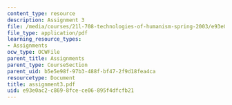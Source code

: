 ```yaml
---
content_type: resource
description: Assignment 3
file: /media/courses/21l-708-technologies-of-humanism-spring-2003/e93e0ac2c8698fcece06895f4dfcfb21_assignment3.pdf
file_type: application/pdf
learning_resource_types:
- Assignments
ocw_type: OCWFile
parent_title: Assignments
parent_type: CourseSection
parent_uid: b5e5e98f-97b3-488f-bf47-2f9d18fea4ca
resourcetype: Document
title: assignment3.pdf
uid: e93e0ac2-c869-8fce-ce06-895f4dfcfb21
---
```

